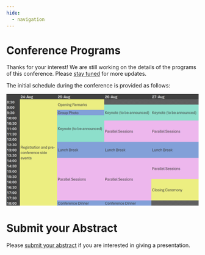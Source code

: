 ```yaml
---
hide:
  - navigation
---
```


# Conference Programs

Thanks for your interest! We are still working on the details of the programs of this conference. Please [stay tuned](../index.md#stay-updated) for more updates.

The initial schedule during the conference is provided as follows:

![1706704260146](image/index/1706704260146.png)

# Submit your Abstract

Please [submit your abstract](Abstract.md) if you are interested in giving a presentation.
